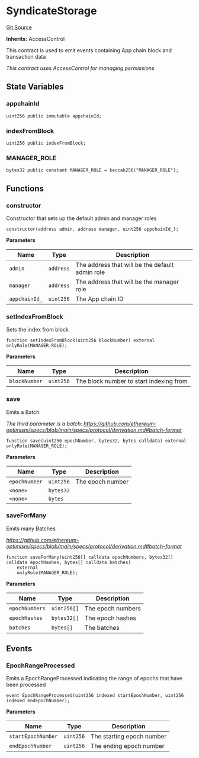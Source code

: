 # SyndicateStorage

[Git Source](https://github.com/SyndicateProtocol/syndicate-appchains/blob/7027a63d41514909f85c2d3245a5d979fd2c367a/src/backfill/SyndicateStorage.sol)

**Inherits:**
AccessControl

This contract is used to emit events containing App chain block and transaction data

_This contract uses AccessControl for managing permissions_

## State Variables

### appchainId

```solidity
uint256 public immutable appchainId;
```

### indexFromBlock

```solidity
uint256 public indexFromBlock;
```

### MANAGER_ROLE

```solidity
bytes32 public constant MANAGER_ROLE = keccak256("MANAGER_ROLE");
```

## Functions

### constructor

Constructor that sets up the default admin and manager roles

```solidity
constructor(address admin, address manager, uint256 appchainId_);
```

**Parameters**

| Name          | Type      | Description                                     |
| ------------- | --------- | ----------------------------------------------- |
| `admin`       | `address` | The address that will be the default admin role |
| `manager`     | `address` | The address that will be the manager role       |
| `appchainId_` | `uint256` | The App chain ID                                |

### setIndexFromBlock

Sets the index from block

```solidity
function setIndexFromBlock(uint256 blockNumber) external onlyRole(MANAGER_ROLE);
```

**Parameters**

| Name          | Type      | Description                             |
| ------------- | --------- | --------------------------------------- |
| `blockNumber` | `uint256` | The block number to start indexing from |

### save

Emits a Batch

_The third parameter is a batch: https://github.com/ethereum-optimism/specs/blob/main/specs/protocol/derivation.md#batch-format_

```solidity
function save(uint256 epochNumber, bytes32, bytes calldata) external onlyRole(MANAGER_ROLE);
```

**Parameters**

| Name          | Type      | Description      |
| ------------- | --------- | ---------------- |
| `epochNumber` | `uint256` | The epoch number |
| `<none>`      | `bytes32` |                  |
| `<none>`      | `bytes`   |                  |

### saveForMany

Emits many Batches

*https://github.com/ethereum-optimism/specs/blob/main/specs/protocol/derivation.md#batch-format*

```solidity
function saveForMany(uint256[] calldata epochNumbers, bytes32[] calldata epochHashes, bytes[] calldata batches)
    external
    onlyRole(MANAGER_ROLE);
```

**Parameters**

| Name           | Type        | Description       |
| -------------- | ----------- | ----------------- |
| `epochNumbers` | `uint256[]` | The epoch numbers |
| `epochHashes`  | `bytes32[]` | The epoch hashes  |
| `batches`      | `bytes[]`   | The batches       |

## Events

### EpochRangeProcessed

Emits a EpochRangeProcessed indicating the range of epochs that have been processed

```solidity
event EpochRangeProcessed(uint256 indexed startEpochNumber, uint256 indexed endEpochNumber);
```

**Parameters**

| Name               | Type      | Description               |
| ------------------ | --------- | ------------------------- |
| `startEpochNumber` | `uint256` | The starting epoch number |
| `endEpochNumber`   | `uint256` | The ending epoch number   |

